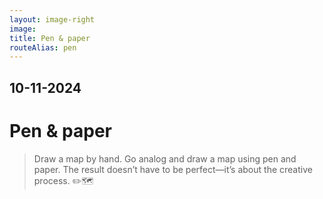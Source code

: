 ```yaml
---
layout: image-right
image:
title: Pen & paper
routeAlias: pen
---
```


## 10-11-2024

# Pen & paper

> Draw a map by hand. Go analog and draw a map using pen and paper. The result doesn’t have to be perfect—it’s about the creative process. ✏️🗺️
